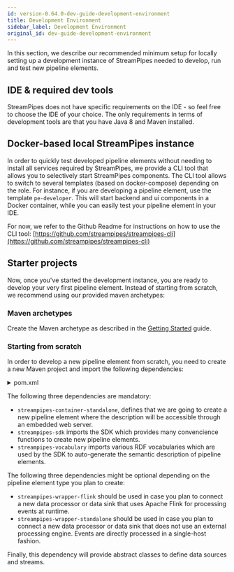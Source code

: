 ```yaml
---
id: version-0.64.0-dev-guide-development-environment
title: Development Environment
sidebar_label: Development Environment
original_id: dev-guide-development-environment
---
```


In this section, we describe our recommended minimum setup for locally setting up a development instance of StreamPipes needed to develop, run and test new pipeline elements.

## IDE & required dev tools
StreamPipes does not have specific requirements on the IDE - so feel free to choose the IDE of your choice.
The only requirements in terms of development tools are that you have Java 8 and Maven installed.

## Docker-based local StreamPipes instance
In order to quickly test developed pipeline elements without needing to install all services required by StreamPipes, we provide a CLI tool that allows you to selectively start StreamPipes components.
The CLI tool allows to switch to several templates (based on docker-compose) depending on the role. For instance, if you are developing a pipeline element, use the template ``pe-developer``. This will start backend and ui components in a Docker container, while you can easily test your pipeline element in your IDE.

For now, we refer to the Github Readme for instructions on how to use the CLI tool: [https://github.com/streampipes/streampipes-cli](https://github.com/streampipes/streampipes-cli)

## Starter projects

Now, once you've started the development instance, you are ready to develop your very first pipeline element.
Instead of starting from scratch, we recommend using our provided maven archetypes:

### Maven archetypes

Create the Maven archetype as described in the [Getting Started](dev-guide-archetype) guide.

### Starting from scratch

In order to develop a new pipeline element from scratch, you need to create a new Maven project and import the following dependencies:

<details class="info">
<summary>pom.xml</summary>
```
<dependency>
    <groupId>org.streampipes</groupId>
    <artifactId>streampipes-container-standalone</artifactId>
    <version>0.64.0</version>
</dependency>

<dependency>
    <groupId>org.streampipes</groupId>
    <artifactId>streampipes-sdk</artifactId>
    <version>0.64.0</version>
</dependency>

<dependency>
    <groupId>org.streampipes</groupId>
    <artifactId>streampipes-vocabulary</artifactId>
    <version>0.64.0</version>
</dependency>

<!-- This dependency needs to be imported if you plan to develop a new data processor or data sink using the Apache Flink wrapper -->
<dependency>
    <groupId>org.streampipes</groupId>
    <artifactId>streampipes-wrapper-flink</artifactId>
    <version>0.64.0</version>
</dependency>

<!-- This dependency needs to be imported if you plan to develop a new data processor or data sink which is running directly on the JVM -->
<dependency>
    <groupId>org.streampipes</groupId>
    <artifactId>streampipes-wrapper-standalone</artifactId>
    <version>0.64.0</version>
</dependency>

<dependency>
    <groupId>org.streampipes</groupId>
    <artifactId>streampipes-dataformat-json</artifactId>
    <version>0.64.0</version>
</dependency>
<dependency>
    <groupId>org.streampipes</groupId>
    <artifactId>streampipes-dataformat-smile</artifactId>
     <version>0.64.0</version>
</dependency>
<dependency>
    <groupId>org.streampipes</groupId>
    <artifactId>streampipes-dataformat-cbor</artifactId>
     <version>0.64.0</version>
</dependency>
<dependency>
    <groupId>org.streampipes</groupId>
    <artifactId>streampipes-dataformat-fst</artifactId>
     <version>0.64.0</version>
</dependency>
<dependency>
    <groupId>org.streampipes</groupId>
    <artifactId>streampipes-messaging-jms</artifactId>
     <version>0.64.0</version>
</dependency>
<dependency>
    <groupId>org.streampipes</groupId>
    <artifactId>streampipes-messaging-kafka</artifactId>
     <version>0.64.0</version>
</dependency>
```
</details>

The following three dependencies are mandatory:

* `streampipes-container-standalone`, defines that we are going to create a new pipeline element where the description will be accessible through an embedded web server.
* `streampipes-sdk` imports the SDK which provides many convencience functions to create new pipeline elements.
* `streampipes-vocabulary` imports various RDF vocabularies which are used by the SDK to auto-generate the semantic description of pipeline elements.

The following three dependencies might be optional depending on the pipeline element type you plan to create:

*  `streampipes-wrapper-flink` should be used in case you plan to connect a new data processor or data sink that uses Apache Flink for processing events at runtime.
*  `streampipes-wrapper-standalone` should be used in case you plan to connect a new data processor or data sink that does not use an external processing engine. Events are directly processed in a single-host fashion.


Finally, this dependency will provide abstract classes to define data sources and streams.
